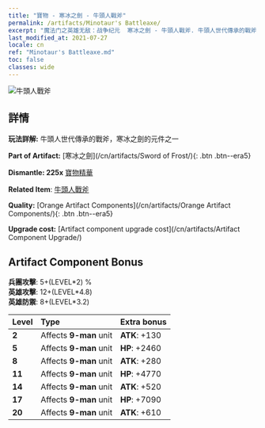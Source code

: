 ```yaml
---
title: "寶物 - 寒冰之劍 - 牛頭人戰斧"
permalink: /artifacts/Minotaur's Battleaxe/
excerpt: "魔法门之英雄无敌：战争纪元  寒冰之劍 - 牛頭人戰斧. 牛頭人世代傳承的戰斧，寒冰之劍的元件之一"
last_modified_at: 2021-07-27
locale: cn
ref: "Minotaur's Battleaxe.md"
toc: false
classes: wide
---
```


 ![牛頭人戰斧](/images/t/artifact_40432.png)



## 詳情

 **玩法詳解:** 牛頭人世代傳承的戰斧，寒冰之劍的元件之一

 **Part of Artifact:** [寒冰之劍](/cn/artifacts/Sword of Frost/){: .btn .btn--era5}

 **Dismantle: 225x** [寶物精華](/cn/Items/con_905/)

 **Related Item**: [牛頭人戰斧](/cn/Items/art_161/)

 **Quality:** [Orange Artifact Components](/cn/artifacts/Orange Artifact Components/){: .btn .btn--era5}

 **Upgrade cost:** [Artifact component upgrade cost](/cn/artifacts/Artifact Component Upgrade/)

## Artifact Component Bonus

  **兵團攻擊**: 5+(LEVEL\*2) %<br/>**英雄攻擊**: 12+(LEVEL\*4.8)<br/>**英雄防禦**: 8+(LEVEL\*3.2)

  |  Level  | Type |    Extra bonus  | 
  |:--------|:-----|:----------------| 
  | **2** | Affects **9-man** unit | **ATK**: +130 | 
  | **5** | Affects **9-man** unit | **HP**: +2460 | 
  | **8** | Affects **9-man** unit | **ATK**: +280 | 
  | **11** | Affects **9-man** unit | **HP**: +4770 | 
  | **14** | Affects **9-man** unit | **ATK**: +520 | 
  | **17** | Affects **9-man** unit | **HP**: +7090 | 
  | **20** | Affects **9-man** unit | **ATK**: +610 | 
